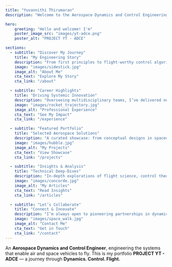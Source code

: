 ```yaml
---
title: "Yuvannithi Thirumaran"
description: "Welcome to the Aerospace Dynamics and Control Engineering portfolio of Yuvannithi Thirumaran."

hero:
    greeting: "Hello and welcome! I'm"
    poster_image_src: "images/yt-adce.png"
    poster_alt: "PROJECT YT - ADCE"

sections:
  - subtitle: "Discover My Journey"
    title: "My Engineering Story"
    description: "From first principles to flight-worthy control algorithms, learn how I blend deep theory with hands-on experimentation to push aerospace innovation."
    image: "images/sidestick.jpg"
    image_alt: "About Me"
    cta_text: "Explore My Story"
    cta_link: "/about"

  - subtitle: "Career Highlights"
    title: "Driving Systemic Innovation"
    description: "Overseeing multidisciplinary teams, I’ve delivered next-gen guidance, navigation & control solutions—bridging research and real-world missions."
    image: "images/rocket_trajectory.jpg"
    image_alt: "Professional Experience"
    cta_text: "See My Impact"
    cta_link: "/experience"

  - subtitle: "Featured Portfolio"
    title: "Selected Aerospace Solutions"
    description: "A curated showcase: from conceptual designs in spacecraft dynamics to implemented autopilot systems, each project exemplifies precision and reliability."
    image: "images/hubble.jpg"
    image_alt: "My Projects"
    cta_text: "View Showcase"
    cta_link: "/projects"

  - subtitle: "Insights & Analysis"
    title: "Technical Deep-Dives"
    description: "In-depth explorations of flight science, control theory breakthroughs, and emerging aerospace trends—packed with charts, code snippets, and case studies."
    image: "images/concorde.jpg"
    image_alt: "My Articles"
    cta_text: "Read Insights"
    cta_link: "/articles"

  - subtitle: "Let’s Collaborate"
    title: "Connect & Innovate"
    description: "I’m always open to pioneering partnerships in dynamics & control. Let’s discuss how we can engineer the next frontier of aerospace together."
    image: "images/space_walk.jpg"
    image_alt: "Contact Me"
    cta_text: "Get in Touch"
    cta_link: "/contact"
---
```


An **Aerospace Dynamics and Control Engineer**, engineering the systems that enable air and space vehicles to fly. This is my portfolio **PROJECT YT - ADCE** — a journey through **Dynamics. Control. Flight.**